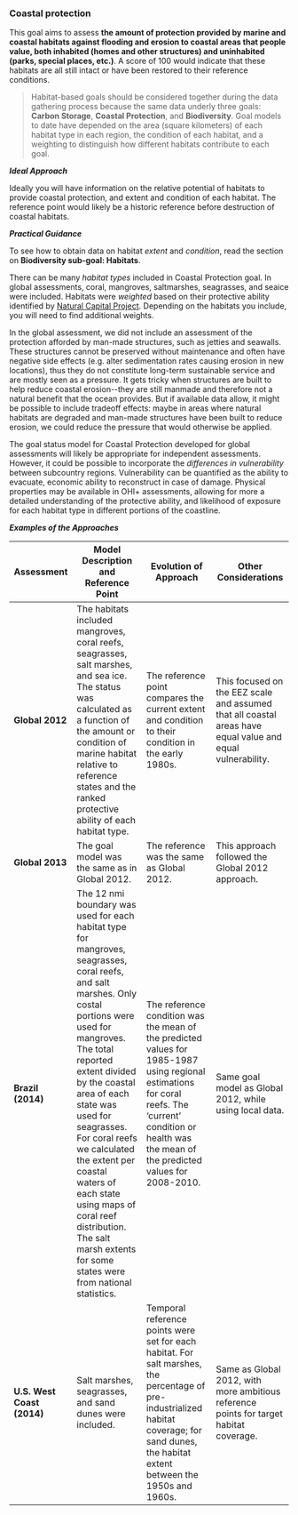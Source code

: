 ### Coastal protection
This goal aims to assess **the amount of protection provided by marine and coastal habitats against flooding and erosion to coastal areas that people value, both inhabited (homes and other structures) and uninhabited (parks, special places, etc.)**. A score of 100 would indicate that these habitats are all still intact or have been restored to their reference conditions.

>Habitat-based goals should be considered together during the data gathering process because the same data underly three goals: **Carbon Storage**, **Coastal Protection**, and **Biodiversity**. Goal models to date have depended on the area (square kilometers) of each habitat type in each region, the condition of each habitat, and a weighting to distinguish how different habitats contribute to each goal.

**_Ideal Approach_**

Ideally you will have information on the relative potential of habitats to provide coastal protection, and extent and condition of each habitat. The reference point would likely be a historic reference before destruction of coastal habitats.

**_Practical Guidance_**

To see how to obtain data on habitat _extent_ and _condition_, read the section on **Biodiversity sub-goal: Habitats**.

There can be many _habitat types_ included in Coastal Protection goal. In global assessments, coral, mangroves, saltmarshes, seagrasses, and seaice were included. Habitats were _weighted_ based on their protective ability identified by [Natural Capital Project](www.naturalcapitalproject.org). Depending on the habitats you include, you will need to find additional weights.

In the global assessment, we did not include an assessment of the protection afforded by  man-made structures, such as jetties and seawalls. These structures cannot be preserved without maintenance and often have negative side effects (e.g. alter sedimentation rates causing erosion in new locations), thus they do not constitute long-term sustainable service and are mostly seen as a pressure. It gets tricky when structures are built to help reduce coastal erosion--they are still manmade and therefore not a natural benefit that the ocean provides. But if available data allow, it might be possible to include tradeoff effects: maybe in areas where natural habitats are degraded and man-made structures have been built to reduce erosion, we could reduce the pressure that would otherwise be applied.

<!-- I didn't find information on how to rank on the supplemental paper or natural capital... -->

The goal status model for Coastal Protection developed for global assessments will likely be appropriate for independent assessments. However, it could be possible to incorporate the _differences in vulnerability_ between subcountry regions. Vulnerability can be quantified as the ability to evacuate, economic ability to reconstruct in case of damage. Physical properties may be available in OHI+ assessments, allowing for more a detailed understanding of the protective ability, and likelihood of exposure for each habitat type in different portions of the coastline.

**_Examples of the Approaches_**

<span style="font-size:0.9em">

Assessment | Model Description and Reference Point | Evolution of Approach | Other Considerations
---------------|------------------------------------------------|-----------------------------|-------------------|
**Global 2012** | The habitats included mangroves, coral reefs, seagrasses, salt marshes, and sea ice. The status was calculated as a function of the amount or condition of marine habitat relative to reference states and the ranked protective ability of each habitat type. | The reference point compares the current extent and condition to their condition in the early 1980s. | This focused on the EEZ scale and assumed that all coastal areas have equal value and equal vulnerability.
**Global 2013** | The goal model was the same as in Global 2012. | The reference was the same as Global 2012. | This approach followed the Global 2012 approach.
**Brazil (2014)** | The 12 nmi boundary was used for each habitat type for mangroves, seagrasses, coral reefs, and salt marshes. Only costal portions were used for mangroves. The total reported extent divided by the coastal area of each state was used for seagrasses. For coral reefs we calculated the extent per coastal waters of each state using maps of coral reef distribution. The salt marsh extents for some states were from national statistics. | The reference condition was the mean of the predicted values for 1985-1987 using regional estimations for coral reefs. The ‘current’ condition or health was the mean of the predicted values for 2008-2010.  | Same goal model as Global 2012, while using local data.
**U.S. West Coast (2014)** | Salt marshes, seagrasses, and sand dunes were included. | Temporal reference points were set for each habitat. For salt marshes, the percentage of pre-industrialized habitat coverage; for sand dunes, the habitat extent between the 1950s and 1960s.  | Same as Global 2012, with more ambitious reference points for target habitat coverage.

</span>
